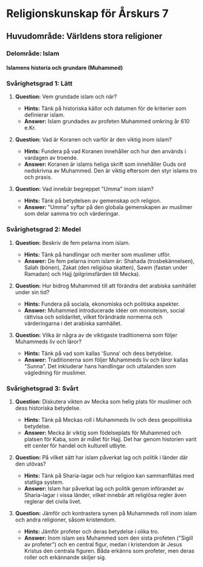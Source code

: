 # Religionskunskap för Årskurs 7

## Huvudområde: Världens stora religioner

### Delområde: Islam

#### Islamens historia och grundare (Muhammed)

### Svårighetsgrad 1: Lätt
1. **Question:** Vem grundade islam och när?
   - **Hints:** Tänk på historiska källor och datumen för de kriterier som definierar islam.
   - **Answer:** Islam grundades av profeten Muhammed omkring år 610 e.Kr.

2. **Question:** Vad är Koranen och varför är den viktig inom islam?
   - **Hints:** Fundera på vad Koranen innehåller och hur den används i vardagen av troende.
   - **Answer:** Koranen är islams heliga skrift som innehåller Guds ord nedskrivna av Muhammed. Den är viktig eftersom den styr islams tro och praxis.

3. **Question:** Vad innebär begreppet "Umma" inom islam?
   - **Hints:** Tänk på betydelsen av gemenskap och religion.
   - **Answer:** "Umma" syftar på den globala gemenskapen av muslimer som delar samma tro och värderingar.

### Svårighetsgrad 2: Medel
1. **Question:** Beskriv de fem pelarna inom islam. 
   - **Hints:** Tänk på handlingar och meriter som muslimer utför.
   - **Answer:** De fem pelarna inom islam är: Shahada (trosbekännelsen), Salah (bönen), Zakat (den religiösa skatten), Sawm (fastan under Ramadan) och Hajj (pilgrimsfärden till Mecka).

2. **Question:** Hur bidrog Muhammed till att förändra det arabiska samhället under sin tid?
   - **Hints:** Fundera på sociala, ekonomiska och politiska aspekter.
   - **Answer:** Muhammed introducerade idéer om monoteism, social rättvisa och solidaritet, vilket förändrade normerna och värderingarna i det arabiska samhället.

3. **Question:** Vilka är några av de viktigaste traditionerna som följer Muhammeds liv och läror?
   - **Hints:** Tänk på vad som kallas 'Sunna' och dess betydelse.
   - **Answer:** Traditionerna som följer Muhammeds liv och läror kallas "Sunna". Det inkluderar hans handlingar och uttalanden som vägledning för muslimer.

### Svårighetsgrad 3: Svårt
1. **Question:** Diskutera vikten av Mecka som helig plats för muslimer och dess historiska betydelse.
   - **Hints:** Tänk på Meckas roll i Muhammeds liv och dess geopolitiska betydelse.
   - **Answer:** Mecka är viktig som födelseplats för Muhammed och platsen för Kaba, som är målet för Hajj. Det har genom historien varit ett center för handel och kulturell utbyte.

2. **Question:** På vilket sätt har islam påverkat lag och politik i länder där den utövas?
   - **Hints:** Tänk på Sharia-lagar och hur religion kan sammanflätas med statliga system.
   - **Answer:** Islam har påverkat lag och politik genom införandet av Sharia-lagar i vissa länder, vilket innebär att religiösa regler även reglerar det civila livet.

3. **Question:** Jämför och kontrastera synen på Muhammeds roll inom islam och andra religioner, såsom kristendom.
   - **Hints:** Jämför profeter och deras betydelse i olika tro.
   - **Answer:** Inom islam ses Muhammed som den sista profeten ("Sigill av profeter") och en central figur, medan i kristendom är Jesus Kristus den centrala figuren. Båda erkänns som profeter, men deras roller och erkännande skiljer sig.